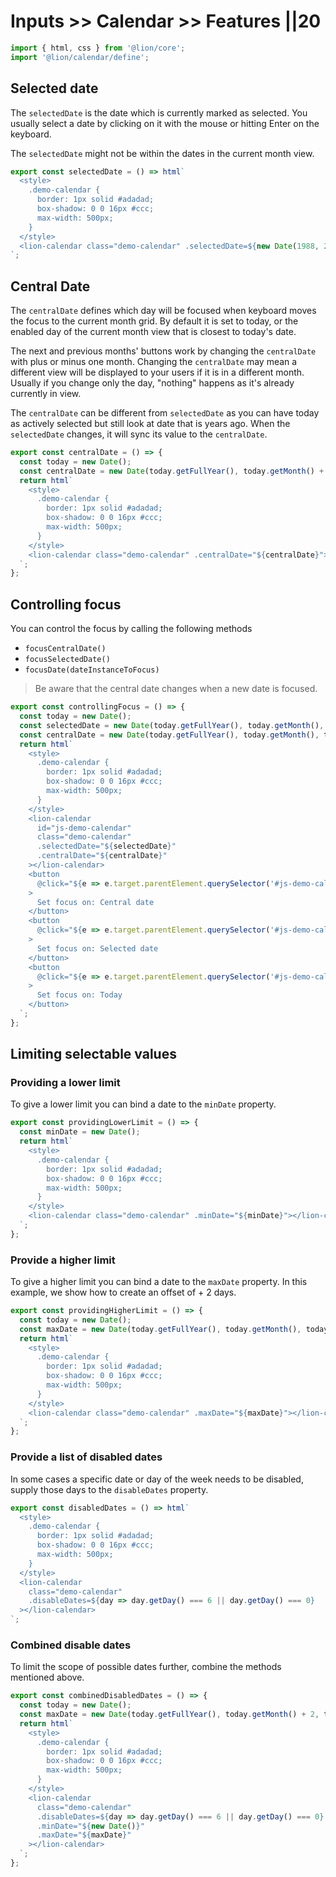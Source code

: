 # Inputs >> Calendar >> Features ||20

```js script
import { html, css } from '@lion/core';
import '@lion/calendar/define';
```

## Selected date

The `selectedDate` is the date which is currently marked as selected.
You usually select a date by clicking on it with the mouse or hitting Enter on the keyboard.

The `selectedDate` might not be within the dates in the current month view.

```js preview-story
export const selectedDate = () => html`
  <style>
    .demo-calendar {
      border: 1px solid #adadad;
      box-shadow: 0 0 16px #ccc;
      max-width: 500px;
    }
  </style>
  <lion-calendar class="demo-calendar" .selectedDate=${new Date(1988, 2, 5)}></lion-calendar>
`;
```

## Central Date

The `centralDate` defines which day will be focused when keyboard moves the focus to the current month grid.
By default it is set to today, or the enabled day of the current month view that is closest to today's date.

The next and previous months' buttons work by changing the `centralDate` with plus or minus one month.
Changing the `centralDate` may mean a different view will be displayed to your users if it is in a different month.
Usually if you change only the day, "nothing" happens as it's already currently in view.

The `centralDate` can be different from `selectedDate` as you can have today as actively selected but still look at date that is years ago.
When the `selectedDate` changes, it will sync its value to the `centralDate`.

```js preview-story
export const centralDate = () => {
  const today = new Date();
  const centralDate = new Date(today.getFullYear(), today.getMonth() + 1, today.getDate());
  return html`
    <style>
      .demo-calendar {
        border: 1px solid #adadad;
        box-shadow: 0 0 16px #ccc;
        max-width: 500px;
      }
    </style>
    <lion-calendar class="demo-calendar" .centralDate="${centralDate}"></lion-calendar>
  `;
};
```

## Controlling focus

You can control the focus by calling the following methods

- `focusCentralDate()`
- `focusSelectedDate()`
- `focusDate(dateInstanceToFocus)`

> Be aware that the central date changes when a new date is focused.

```js preview-story
export const controllingFocus = () => {
  const today = new Date();
  const selectedDate = new Date(today.getFullYear(), today.getMonth(), today.getDate() + 1);
  const centralDate = new Date(today.getFullYear(), today.getMonth(), today.getDate() - 5);
  return html`
    <style>
      .demo-calendar {
        border: 1px solid #adadad;
        box-shadow: 0 0 16px #ccc;
        max-width: 500px;
      }
    </style>
    <lion-calendar
      id="js-demo-calendar"
      class="demo-calendar"
      .selectedDate="${selectedDate}"
      .centralDate="${centralDate}"
    ></lion-calendar>
    <button
      @click="${e => e.target.parentElement.querySelector('#js-demo-calendar').focusCentralDate()}"
    >
      Set focus on: Central date
    </button>
    <button
      @click="${e => e.target.parentElement.querySelector('#js-demo-calendar').focusSelectedDate()}"
    >
      Set focus on: Selected date
    </button>
    <button
      @click="${e => e.target.parentElement.querySelector('#js-demo-calendar').focusDate(today)}"
    >
      Set focus on: Today
    </button>
  `;
};
```

## Limiting selectable values

### Providing a lower limit

To give a lower limit you can bind a date to the `minDate` property.

```js preview-story
export const providingLowerLimit = () => {
  const minDate = new Date();
  return html`
    <style>
      .demo-calendar {
        border: 1px solid #adadad;
        box-shadow: 0 0 16px #ccc;
        max-width: 500px;
      }
    </style>
    <lion-calendar class="demo-calendar" .minDate="${minDate}"></lion-calendar>
  `;
};
```

### Provide a higher limit

To give a higher limit you can bind a date to the `maxDate` property. In this example, we show how to create an offset of + 2 days.

```js preview-story
export const providingHigherLimit = () => {
  const today = new Date();
  const maxDate = new Date(today.getFullYear(), today.getMonth(), today.getDate() + 2);
  return html`
    <style>
      .demo-calendar {
        border: 1px solid #adadad;
        box-shadow: 0 0 16px #ccc;
        max-width: 500px;
      }
    </style>
    <lion-calendar class="demo-calendar" .maxDate="${maxDate}"></lion-calendar>
  `;
};
```

### Provide a list of disabled dates

In some cases a specific date or day of the week needs to be disabled, supply those days to the `disableDates` property.

```js preview-story
export const disabledDates = () => html`
  <style>
    .demo-calendar {
      border: 1px solid #adadad;
      box-shadow: 0 0 16px #ccc;
      max-width: 500px;
    }
  </style>
  <lion-calendar
    class="demo-calendar"
    .disableDates=${day => day.getDay() === 6 || day.getDay() === 0}
  ></lion-calendar>
`;
```

### Combined disable dates

To limit the scope of possible dates further, combine the methods mentioned above.

```js preview-story
export const combinedDisabledDates = () => {
  const today = new Date();
  const maxDate = new Date(today.getFullYear(), today.getMonth() + 2, today.getDate());
  return html`
    <style>
      .demo-calendar {
        border: 1px solid #adadad;
        box-shadow: 0 0 16px #ccc;
        max-width: 500px;
      }
    </style>
    <lion-calendar
      class="demo-calendar"
      .disableDates=${day => day.getDay() === 6 || day.getDay() === 0}
      .minDate="${new Date()}"
      .maxDate="${maxDate}"
    ></lion-calendar>
  `;
};
```
